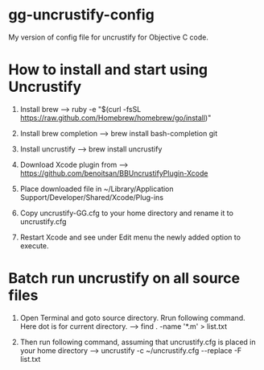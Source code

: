 gg-uncrustify-config
====================

My version of config file for uncrustify for Objective C code.


How to install and start using Uncrustify
=========================================

1. Install brew -->
	ruby -e "$(curl -fsSL https://raw.github.com/Homebrew/homebrew/go/install)"

2. Install brew completion -->
	brew install bash-completion git
 
3. Install uncrustify -->
	brew install uncrustify

4. Download Xcode plugin from -->
	https://github.com/benoitsan/BBUncrustifyPlugin-Xcode

5. Place downloaded file in ~/Library/Application Support/Developer/Shared/Xcode/Plug-ins

6. Copy uncrustify-GG.cfg to your home directory and rename it to uncrustify.cfg

7. Restart Xcode and see under Edit menu the newly added option to execute.



Batch run uncrustify on all source files
========================================

1. Open Terminal and goto source directory. Rrun following command. Here dot is for current directory. -->
	find . -name '*.m' > list.txt

2. Then run following command, assuming that uncrustify.cfg is placed in your home directory -->
	uncrustify -c ~/uncrustify.cfg --replace -F list.txt

